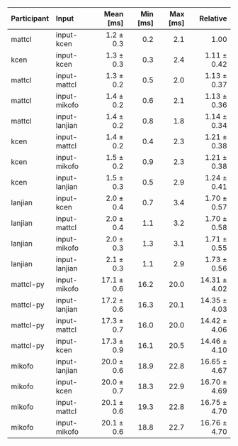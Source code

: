 | Participant | Input | Mean [ms] | Min [ms] | Max [ms] | Relative |
|:---|:---|---:|---:|---:|---:|
| mattcl | input-kcen | 1.2 ± 0.3 | 0.2 | 2.1 | 1.00 |
| kcen | input-kcen | 1.3 ± 0.3 | 0.3 | 2.4 | 1.11 ± 0.42 |
| mattcl | input-mattcl | 1.3 ± 0.2 | 0.5 | 2.0 | 1.13 ± 0.37 |
| mattcl | input-mikofo | 1.4 ± 0.2 | 0.6 | 2.1 | 1.13 ± 0.36 |
| mattcl | input-lanjian | 1.4 ± 0.2 | 0.8 | 1.8 | 1.14 ± 0.34 |
| kcen | input-mattcl | 1.4 ± 0.2 | 0.4 | 2.3 | 1.21 ± 0.38 |
| kcen | input-mikofo | 1.5 ± 0.2 | 0.9 | 2.3 | 1.21 ± 0.38 |
| kcen | input-lanjian | 1.5 ± 0.3 | 0.5 | 2.9 | 1.24 ± 0.41 |
| lanjian | input-kcen | 2.0 ± 0.4 | 0.7 | 3.4 | 1.70 ± 0.57 |
| lanjian | input-mattcl | 2.0 ± 0.4 | 1.1 | 3.2 | 1.70 ± 0.58 |
| lanjian | input-mikofo | 2.0 ± 0.3 | 1.3 | 3.1 | 1.71 ± 0.55 |
| lanjian | input-lanjian | 2.1 ± 0.3 | 1.1 | 2.9 | 1.73 ± 0.56 |
| mattcl-py | input-mikofo | 17.1 ± 0.6 | 16.2 | 20.0 | 14.31 ± 4.02 |
| mattcl-py | input-lanjian | 17.2 ± 0.6 | 16.3 | 20.1 | 14.35 ± 4.03 |
| mattcl-py | input-mattcl | 17.3 ± 0.7 | 16.0 | 20.0 | 14.42 ± 4.06 |
| mattcl-py | input-kcen | 17.3 ± 0.9 | 16.1 | 20.5 | 14.46 ± 4.10 |
| mikofo | input-lanjian | 20.0 ± 0.6 | 18.9 | 22.8 | 16.65 ± 4.67 |
| mikofo | input-kcen | 20.0 ± 0.7 | 18.3 | 22.9 | 16.70 ± 4.69 |
| mikofo | input-mattcl | 20.1 ± 0.6 | 19.3 | 22.8 | 16.75 ± 4.70 |
| mikofo | input-mikofo | 20.1 ± 0.6 | 18.8 | 22.7 | 16.76 ± 4.70 |
